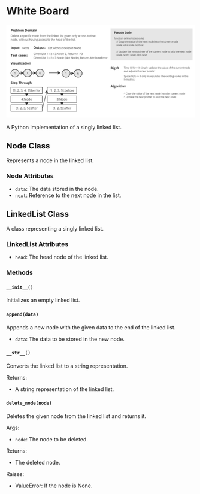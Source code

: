 # White Board

![White Board](List.jpg)

A Python implementation of a singly linked list.

## Node Class

Represents a node in the linked list.

### Node Attributes

- `data`: The data stored in the node.
- `next`: Reference to the next node in the list.

## LinkedList Class

A class representing a singly linked list.

### LinkedList Attributes

- `head`: The head node of the linked list.

### Methods

#### `__init__()`

Initializes an empty linked list.

#### `append(data)`

Appends a new node with the given data to the end of the linked list.

- `data`: The data to be stored in the new node.

#### `__str__()`

Converts the linked list to a string representation.

Returns:

- A string representation of the linked list.

#### `delete_node(node)`

Deletes the given node from the linked list and returns it.

Args:

- `node`: The node to be deleted.

Returns:

- The deleted node.

Raises:

- ValueError: If the node is None.
